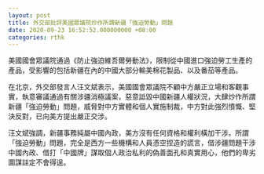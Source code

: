 ```yaml
---
layout: post
title: 外交部批評美國眾議院炒作所謂新疆「強迫勞動」問題
date: 2020-09-23 16:52:52.000000000 +08:00
categories: rthk
---
```


美國國會眾議院通過《防止強迫維吾爾勞動法》，限制從中國進口強迫勞工生產的產品，受影響的包括新疆在內的中國大部分輸美棉花製品、以及番茄等產品。

在北京，外交部發言人汪文斌表示，美國國會眾議院不顧中方嚴正立場和客觀事實，執意審議通過有關涉疆消極議案，惡意詆毀中國新疆人權狀況，大肆炒作所謂新疆「強迫勞動」問題，威脅對中方實體和個人實施制裁，中方對此強烈憤慨、堅決反對，已向美方提出嚴正交涉。

汪文斌強調，新疆事務純屬中國內政，美方沒有任何資格和權利橫加干涉。所謂「強迫勞動」問題，完全是西方一些機構和人員憑空捏造的謊言，借涉疆問題干涉中國內政、借打「中國牌」謀取個人政治私利的偽善面孔和真實用心，他們的卑劣圖謀註定不會得逞。
